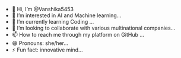 - 👋 Hi, I’m @Vanshika5453
- 👀 I’m interested in AI and Machine learning...
- 🌱 I’m currently learning Coding ...
- 💞️ I’m looking to collaborate with various multinational companies...
- 📫 How to reach me through my platform on GitHub ...
- 😄 Pronouns: she/her...
- ⚡ Fun fact: innovative mind...

<!---
Vanshika5453/Vanshika5453 is a ✨ special ✨ repository because its `README.md` (this file) appears on your GitHub profile.
You can click the Preview link to take a look at your changes.
--->
